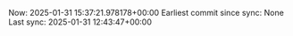 Now: 2025-01-31 15:37:21.978178+00:00 Earliest commit since sync: None Last sync: 2025-01-31 12:43:47+00:00
